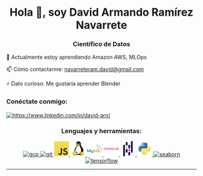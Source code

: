 <h1 align="center">Hola 👋, soy David Armando Ramírez Navarrete</h1> <h3 align="center">Científico de Datos</h3>

🌱 Actualmente estoy aprendiendo Amazon AWS, MLOps

📫 Cómo contactarme: navarreteram.david@gmail.com

⚡ Dato curioso: Me gustaría aprender Blender

<h3 align="left">Conéctate conmigo:</h3> <p align="left"> <a href="https://linkedin.com/in/https://www.linkedin.com/in/david-arn/" target="blank"><img align="center" src="https://raw.githubusercontent.com/rahuldkjain/github-profile-readme-generator/master/src/images/icons/Social/linked-in-alt.svg" alt="https://www.linkedin.com/in/david-arn/" height="30" width="40" /></a> </p> 

<h3 align="center">Lenguajes y herramientas:</h3> 
<p align="center"> <a href="https://cloud.google.com" target="_blank" rel="noreferrer"> <img src="https://www.vectorlogo.zone/logos/google_cloud/google_cloud-icon.svg" alt="gcp" width="40" height="40"/> </a> <a href="https://git-scm.com/" target="_blank" rel="noreferrer"> <img src="https://www.vectorlogo.zone/logos/git-scm/git-scm-icon.svg" alt="git" width="40" height="40"/> </a> <a href="https://developer.mozilla.org/en-US/docs/Web/JavaScript" target="_blank" rel="noreferrer"> <img src="https://raw.githubusercontent.com/devicons/devicon/master/icons/javascript/javascript-original.svg" alt="javascript" width="40" height="40"/> </a> <a href="https://www.linux.org/" target="_blank" rel="noreferrer"> <img src="https://raw.githubusercontent.com/devicons/devicon/master/icons/linux/linux-original.svg" alt="linux" width="40" height="40"/> </a> <a href="https://www.mysql.com/" target="_blank" rel="noreferrer"> <img src="https://raw.githubusercontent.com/devicons/devicon/master/icons/mysql/mysql-original-wordmark.svg" alt="mysql" width="40" height="40"/> </a> <a href="https://www.oracle.com/" target="_blank" rel="noreferrer"> <img src="https://raw.githubusercontent.com/devicons/devicon/master/icons/oracle/oracle-original.svg" alt="oracle" width="40" height="40"/> </a> <a href="https://pandas.pydata.org/" target="_blank" rel="noreferrer"> <img src="https://raw.githubusercontent.com/devicons/devicon/2ae2a900d2f041da66e950e4d48052658d850630/icons/pandas/pandas-original.svg" alt="pandas" width="40" height="40"/> </a> <a href="https://www.python.org" target="_blank" rel="noreferrer"> <img src="https://raw.githubusercontent.com/devicons/devicon/master/icons/python/python-original.svg" alt="python" width="40" height="40"/> </a> <a href="https://seaborn.pydata.org/" target="_blank" rel="noreferrer"> <img src="https://seaborn.pydata.org/_images/logo-mark-lightbg.svg" alt="seaborn" width="40" height="40"/> </a> <a href="https://www.tensorflow.org" target="_blank" rel="noreferrer"> <img src="https://www.vectorlogo.zone/logos/tensorflow/tensorflow-icon.svg" alt="tensorflow" width="40" height="40"/> </a> </p> 

---

<div align="center'>
<p><img align="center" src="https://github-readme-stats.vercel.app/api/top-langs?username=davichobacter&show_icons=true&locale=es&layout=compact" alt="davichobacter" /></p> 
</div align="center'>

---

<p>&nbsp;<img align="center" src="https://github-readme-stats.vercel.app/api?username=davichobacter&show_icons=true&locale=es" alt="davichobacter" /></p>

